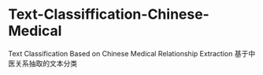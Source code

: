 # Text-Classiffication-Chinese-Medical
 Text Classification Based on Chinese Medical Relationship Extraction 基于中医关系抽取的文本分类
